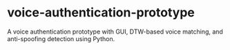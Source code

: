 # voice-authentication-prototype
A voice authentication prototype with GUI, DTW-based voice matching, and anti-spoofing detection using Python.
